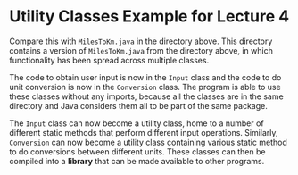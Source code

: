 # Utility Classes Example for Lecture 4

Compare this with `MilesToKm.java` in the directory above.
This directory contains a version of `MilesToKm.java` from the directory
above, in which functionality has been spread across multiple classes.

The code to obtain user input is now in the `Input` class and the
code to do unit conversion is now in the `Conversion` class.  The program
is able to use these classes without any imports, because all the classes
are in the same directory and Java considers them all to be part of
the same package.

The `Input` class can now become a utility class, home to a number of
different static methods that perform different input operations.  Similarly,
`Conversion` can now become a utility class containing various static
method to do conversions between different units.  These classes can then
be compiled into a **library** that can be made available to other programs.

